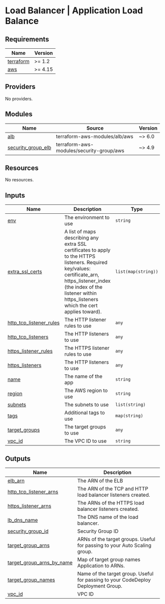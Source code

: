 # Load Balancer | Application Load Balance

<!-- BEGINNING OF PRE-COMMIT-TERRAFORM DOCS HOOK -->
## Requirements

| Name | Version |
|------|---------|
| <a name="requirement_terraform"></a> [terraform](#requirement\_terraform) | >= 1.2 |
| <a name="requirement_aws"></a> [aws](#requirement\_aws) | >= 4.15 |

## Providers

No providers.

## Modules

| Name | Source | Version |
|------|--------|---------|
| <a name="module_alb"></a> [alb](#module\_alb) | terraform-aws-modules/alb/aws | ~> 6.0 |
| <a name="module_security_group_elb"></a> [security\_group\_elb](#module\_security\_group\_elb) | terraform-aws-modules/security-group/aws | ~> 4.9 |

## Resources

No resources.

## Inputs

| Name | Description | Type | Default | Required |
|------|-------------|------|---------|:--------:|
| <a name="input_env"></a> [env](#input\_env) | The environment to use | `string` | n/a | yes |
| <a name="input_extra_ssl_certs"></a> [extra\_ssl\_certs](#input\_extra\_ssl\_certs) | A list of maps describing any extra SSL certificates to apply to the HTTPS listeners. Required key/values: certificate\_arn, https\_listener\_index (the index of the listener within https\_listeners which the cert applies toward). | `list(map(string))` | `[]` | no |
| <a name="input_http_tcp_listener_rules"></a> [http\_tcp\_listener\_rules](#input\_http\_tcp\_listener\_rules) | The HTTP listener rules to use | `any` | `[]` | no |
| <a name="input_http_tcp_listeners"></a> [http\_tcp\_listeners](#input\_http\_tcp\_listeners) | The HTTP listeners to use | `any` | `[]` | no |
| <a name="input_https_listener_rules"></a> [https\_listener\_rules](#input\_https\_listener\_rules) | The HTTPS listener rules to use | `any` | `[]` | no |
| <a name="input_https_listeners"></a> [https\_listeners](#input\_https\_listeners) | The HTTP listeners to use | `any` | `[]` | no |
| <a name="input_name"></a> [name](#input\_name) | The name of the app | `string` | n/a | yes |
| <a name="input_region"></a> [region](#input\_region) | The AWS region to use | `string` | n/a | yes |
| <a name="input_subnets"></a> [subnets](#input\_subnets) | The subnets to use | `list(string)` | n/a | yes |
| <a name="input_tags"></a> [tags](#input\_tags) | Additional tags to use | `map(string)` | `{}` | no |
| <a name="input_target_groups"></a> [target\_groups](#input\_target\_groups) | The target groups to use | `any` | n/a | yes |
| <a name="input_vpc_id"></a> [vpc\_id](#input\_vpc\_id) | The VPC ID to use | `string` | n/a | yes |

## Outputs

| Name | Description |
|------|-------------|
| <a name="output_elb_arn"></a> [elb\_arn](#output\_elb\_arn) | The ARN of the ELB |
| <a name="output_http_tcp_listener_arns"></a> [http\_tcp\_listener\_arns](#output\_http\_tcp\_listener\_arns) | The ARN of the TCP and HTTP load balancer listeners created. |
| <a name="output_https_listener_arns"></a> [https\_listener\_arns](#output\_https\_listener\_arns) | The ARNs of the HTTPS load balancer listeners created. |
| <a name="output_lb_dns_name"></a> [lb\_dns\_name](#output\_lb\_dns\_name) | The DNS name of the load balancer. |
| <a name="output_security_group_id"></a> [security\_group\_id](#output\_security\_group\_id) | Security Group ID |
| <a name="output_target_group_arns"></a> [target\_group\_arns](#output\_target\_group\_arns) | ARNs of the target groups. Useful for passing to your Auto Scaling group. |
| <a name="output_target_group_arns_by_name"></a> [target\_group\_arns\_by\_name](#output\_target\_group\_arns\_by\_name) | Map of target group names Application to ARNs. |
| <a name="output_target_group_names"></a> [target\_group\_names](#output\_target\_group\_names) | Name of the target group. Useful for passing to your CodeDeploy Deployment Group. |
| <a name="output_vpc_id"></a> [vpc\_id](#output\_vpc\_id) | VPC ID |
<!-- END OF PRE-COMMIT-TERRAFORM DOCS HOOK -->
